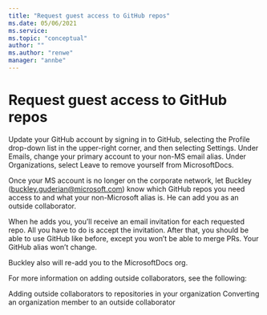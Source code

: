 ```yaml
---
title: "Request guest access to GitHub repos"
ms.date: 05/06/2021
ms.service: 
ms.topic: "conceptual"
author: ""
ms.author: "renwe"
manager: "annbe"
---
```


# Request guest access to GitHub repos

Update your GitHub account by signing in to GitHub, selecting the Profile drop-down list in the upper-right corner, and then selecting Settings. Under Emails, change your primary account to your non-MS email alias. Under Organizations, select Leave to remove yourself from MicrosoftDocs. 

Once your MS account is no longer on the corporate network, let Buckley (buckley.guderian@microsoft.com) know which GitHub repos you need access to and what your non-Microsoft alias is. He can add you as an outside collaborator. 

When he adds you, you’ll receive an email invitation for each requested repo. All you have to do is accept the invitation. After that, you should be able to use GitHub like before, except you won’t be able to merge PRs. Your GitHub alias won’t change.

Buckley also will re-add you to the MicrosoftDocs org. 

For more information on adding outside collaborators, see the following:

Adding outside collaborators to repositories in your organization
Converting an organization member to an outside collaborator
